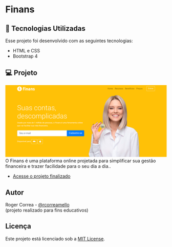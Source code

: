 # Finans

## 🚀 Tecnologias Utilizadas

Esse projeto foi desenvolvido com as seguintes tecnologias:

- HTML e CSS
- Bootstrap 4

## 💻 Projeto
![Print do projeto](assets/finans.png)
O Finans é uma plataforma online projetada para simplificar sua gestão financeira e trazer facilidade para o seu dia a dia..

- [Acesse o projeto finalizado](https://rmeiio.github.io/Finans/)

## Autor

Roger Correa - [@rcorreamello](https://github.com/rmeIIo/) <br>
(projeto realizado para fins educativos)

## Licença

Este projeto está licenciado sob a [MIT License](LICENSE).
